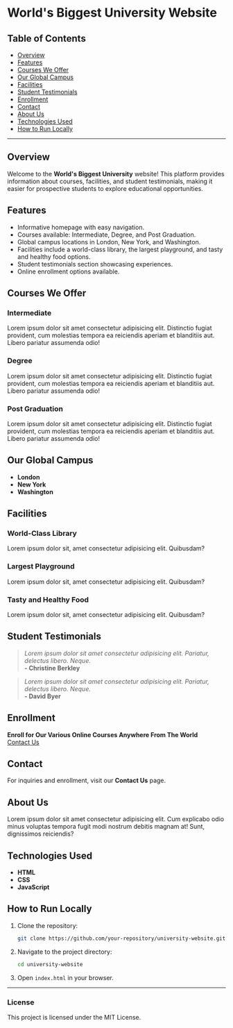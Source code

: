 # World's Biggest University Website

## Table of Contents
- [Overview](#overview)
- [Features](#features)
- [Courses We Offer](#courses-we-offer)
- [Our Global Campus](#our-global-campus)
- [Facilities](#facilities)
- [Student Testimonials](#student-testimonials)
- [Enrollment](#enrollment)
- [Contact](#contact)
- [About Us](#about-us)
- [Technologies Used](#technologies-used)
- [How to Run Locally](#how-to-run-locally)

---

## Overview
Welcome to the **World's Biggest University** website! This platform provides information about courses, facilities, and student testimonials, making it easier for prospective students to explore educational opportunities.

## Features
- Informative homepage with easy navigation.
- Courses available: Intermediate, Degree, and Post Graduation.
- Global campus locations in London, New York, and Washington.
- Facilities include a world-class library, the largest playground, and tasty and healthy food options.
- Student testimonials section showcasing experiences.
- Online enrollment options available.

## Courses We Offer
### **Intermediate**
Lorem ipsum dolor sit amet consectetur adipisicing elit. Distinctio fugiat provident, cum molestias tempora ea reiciendis aperiam et blanditiis aut. Libero pariatur assumenda odio!

### **Degree**
Lorem ipsum dolor sit amet consectetur adipisicing elit. Distinctio fugiat provident, cum molestias tempora ea reiciendis aperiam et blanditiis aut. Libero pariatur assumenda odio!

### **Post Graduation**
Lorem ipsum dolor sit amet consectetur adipisicing elit. Distinctio fugiat provident, cum molestias tempora ea reiciendis aperiam et blanditiis aut. Libero pariatur assumenda odio!

## Our Global Campus
- **London**
- **New York**
- **Washington**

## Facilities
### **World-Class Library**
Lorem ipsum dolor sit, amet consectetur adipisicing elit. Quibusdam?

### **Largest Playground**
Lorem ipsum dolor sit, amet consectetur adipisicing elit. Quibusdam?

### **Tasty and Healthy Food**
Lorem ipsum dolor sit, amet consectetur adipisicing elit. Quibusdam?

## Student Testimonials
> *Lorem ipsum dolor sit amet consectetur adipisicing elit. Pariatur, delectus libero. Neque.*  
> **- Christine Berkley**

> *Lorem ipsum dolor sit amet consectetur adipisicing elit. Pariatur, delectus libero. Neque.*  
> **- David Byer**

## Enrollment
**Enroll for Our Various Online Courses Anywhere From The World**  
[Contact Us](#contact)

## Contact
For inquiries and enrollment, visit our **Contact Us** page.

## About Us
Lorem ipsum dolor sit amet consectetur adipisicing elit. Cum explicabo odio minus voluptas tempora fugit modi nostrum debitis magnam at! Sunt, dignissimos reiciendis?

## Technologies Used
- **HTML**
- **CSS**
- **JavaScript**

## How to Run Locally
1. Clone the repository:
   ```bash
   git clone https://github.com/your-repository/university-website.git
   ```
2. Navigate to the project directory:
   ```bash
   cd university-website
   ```
3. Open `index.html` in your browser.

---

### License
This project is licensed under the MIT License.
